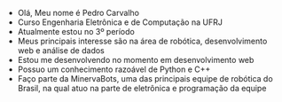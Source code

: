 - Olá, Meu nome é Pedro Carvalho
- Curso Engenharia Eletrônica e de Computação na UFRJ
- Atualmente estou no 3º período
- Meus principais interesse são na área de robótica, desenvolvimento web e análise de dados
- Estou me desenvolvendo no momento em desenvolvimento web
- Possuo um conhecimento razoável de Python e C++
- Faço parte da MinervaBots, uma das principais equipe de robótica do Brasil, na qual atuo na parte de eletrônica e programação da equipe

<!---
PedroCarvalho03/PedroCarvalho03 is a ✨ special ✨ repository because its `README.md` (this file) appears on your GitHub profile.
You can click the Preview link to take a look at your changes.
--->
